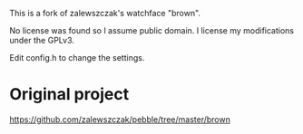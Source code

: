 This is a fork of zalewszczak's watchface "brown".

No license was found so I assume public domain. I license my modifications under the GPLv3.

Edit config.h to change the settings.

# Original project #

https://github.com/zalewszczak/pebble/tree/master/brown
